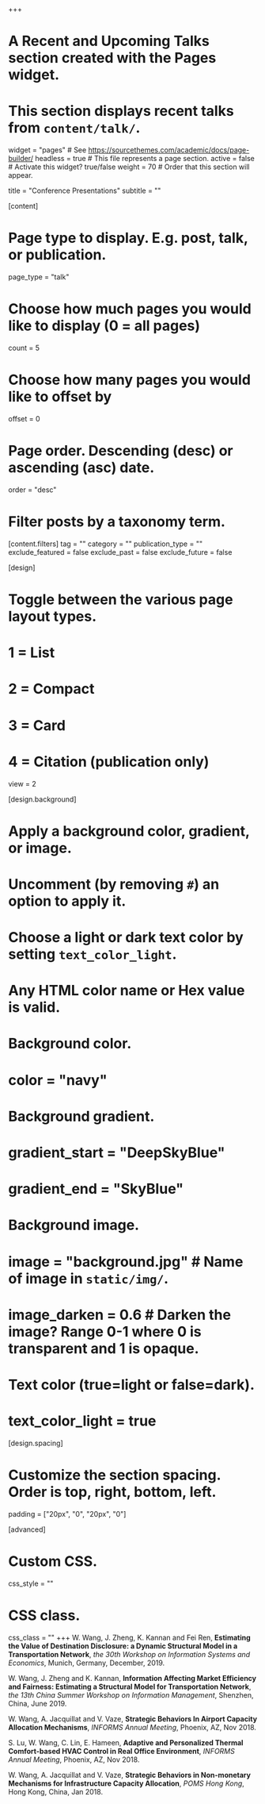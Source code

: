 +++
# A Recent and Upcoming Talks section created with the Pages widget.
# This section displays recent talks from `content/talk/`.

widget = "pages"  # See https://sourcethemes.com/academic/docs/page-builder/
headless = true  # This file represents a page section.
active = false  # Activate this widget? true/false
weight = 70  # Order that this section will appear.

title = "Conference Presentations"
subtitle = ""

[content]
  # Page type to display. E.g. post, talk, or publication.
  page_type = "talk"
  
  # Choose how much pages you would like to display (0 = all pages)
  count = 5
  
  # Choose how many pages you would like to offset by
  offset = 0

  # Page order. Descending (desc) or ascending (asc) date.
  order = "desc"

  # Filter posts by a taxonomy term.
  [content.filters]
    tag = ""
    category = ""
    publication_type = ""
    exclude_featured = false
    exclude_past = false
    exclude_future = false
    
[design]
  # Toggle between the various page layout types.
  #   1 = List
  #   2 = Compact
  #   3 = Card
  #   4 = Citation (publication only)
  view = 2
  
[design.background]
  # Apply a background color, gradient, or image.
  #   Uncomment (by removing `#`) an option to apply it.
  #   Choose a light or dark text color by setting `text_color_light`.
  #   Any HTML color name or Hex value is valid.

  # Background color.
  # color = "navy"
  
  # Background gradient.
  # gradient_start = "DeepSkyBlue"
  # gradient_end = "SkyBlue"
  
  # Background image.
  # image = "background.jpg"  # Name of image in `static/img/`.
  # image_darken = 0.6  # Darken the image? Range 0-1 where 0 is transparent and 1 is opaque.

  # Text color (true=light or false=dark).
  # text_color_light = true  

[design.spacing]
  # Customize the section spacing. Order is top, right, bottom, left.
  padding = ["20px", "0", "20px", "0"]

[advanced]
 # Custom CSS. 
 css_style = ""
 
 # CSS class.
 css_class = ""
+++
W. Wang, J. Zheng, K. Kannan and Fei Ren, **Estimating the Value of Destination Disclosure: a Dynamic Structural Model in a Transportation Network**, _the 30th Workshop on Information Systems and Economics_, Munich, Germany, December, 2019.


W. Wang, J. Zheng and K. Kannan, **Information Affecting Market Efficiency and Fairness: Estimating a Structural Model for Transportation Network**, _the 13th China Summer Workshop on Information Management_, Shenzhen, China, June 2019. 

W. Wang, A. Jacquillat and V. Vaze, **Strategic Behaviors In Airport Capacity Allocation Mechanisms**, _INFORMS Annual Meeting_, Phoenix, AZ, Nov 2018. 

S. Lu, W. Wang, C. Lin, E. Hameen, **Adaptive and Personalized Thermal Comfort-based HVAC Control in Real Office Environment**, _INFORMS Annual Meeting_, Phoenix, AZ, Nov 2018.

W. Wang, A. Jacquillat and V. Vaze, **Strategic Behaviors in Non-monetary Mechanisms for Infrastructure Capacity Allocation**, _POMS Hong Kong_, Hong Kong, China, Jan 2018.

